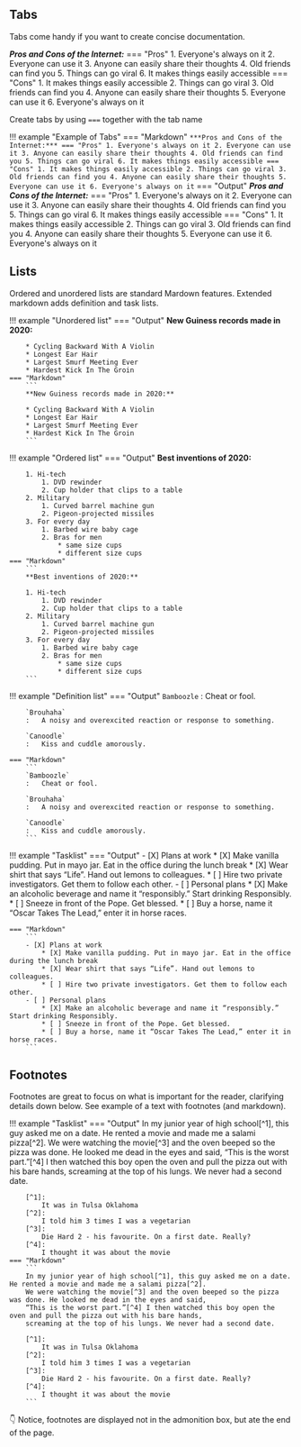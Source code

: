 ## Tabs

Tabs come handy if you want to create concise documentation. 

***Pros and Cons of the Internet:***
=== "Pros"
    1. Everyone's always on it
    2. Everyone can use it
    3. Anyone can easily share their thoughts
    4. Old friends can find you
    5. Things can go viral
    6. It makes things easily accessible
=== "Cons"
    1. It makes things easily accessible
    2. Things can go viral
    3. Old friends can find you
    4. Anyone can easily share their thoughts
    5. Everyone can use it
    6. Everyone's always on it

Create tabs by using `===` together with the tab name

!!! example "Example of Tabs"
    === "Markdown"
        ```
        ***Pros and Cons of the Internet:***
        === "Pros"
            1. Everyone's always on it
            2. Everyone can use it
            3. Anyone can easily share their thoughts
            4. Old friends can find you
            5. Things can go viral
            6. It makes things easily accessible
        === "Cons"
            1. It makes things easily accessible
            2. Things can go viral
            3. Old friends can find you
            4. Anyone can easily share their thoughts
            5. Everyone can use it
            6. Everyone's always on it
        ```
    === "Output"
        ***Pros and Cons of the Internet:***
        === "Pros"
            1. Everyone's always on it
            2. Everyone can use it
            3. Anyone can easily share their thoughts
            4. Old friends can find you
            5. Things can go viral
            6. It makes things easily accessible
        === "Cons"
            1. It makes things easily accessible
            2. Things can go viral
            3. Old friends can find you
            4. Anyone can easily share their thoughts
            5. Everyone can use it
            6. Everyone's always on it

## Lists

Ordered and unordered lists are standard Mardown features. Extended markdown adds definition and task lists.

!!! example "Unordered list"
    === "Output"
        **New Guiness records made in 2020:** 

        * Cycling Backward With A Violin
        * Longest Ear Hair
        * Largest Smurf Meeting Ever
        * Hardest Kick In The Groin
    === "Markdown"
        ```
        **New Guiness records made in 2020:** 

        * Cycling Backward With A Violin
        * Longest Ear Hair
        * Largest Smurf Meeting Ever
        * Hardest Kick In The Groin
        ```

!!! example "Ordered list"
    === "Output"
        **Best inventions of 2020:** 

        1. Hi-tech
            1. DVD rewinder
            2. Cup holder that clips to a table
        2. Military
            1. Curved barrel machine gun
            2. Pigeon-projected missiles
        3. For every day
            1. Barbed wire baby cage
            2. Bras for men
                * same size cups
                * different size cups
    === "Markdown"
        ```
        **Best inventions of 2020:** 

        1. Hi-tech
            1. DVD rewinder
            2. Cup holder that clips to a table
        2. Military
            1. Curved barrel machine gun
            2. Pigeon-projected missiles
        3. For every day
            1. Barbed wire baby cage
            2. Bras for men
                * same size cups
                * different size cups
        ```


!!! example "Definition list"
    === "Output"
        `Bamboozle`
        :   Cheat or fool.

        `Brouhaha`
        :   A noisy and overexcited reaction or response to something.

        `Canoodle`
        :   Kiss and cuddle amorously.

    === "Markdown"
        ```
        `Bamboozle`
        :   Cheat or fool.

        `Brouhaha`
        :   A noisy and overexcited reaction or response to something.

        `Canoodle`
        :   Kiss and cuddle amorously.
        ```
    
!!! example "Tasklist"
    === "Output"
        - [X] Plans at work
            * [X] Make vanilla pudding. Put in mayo jar. Eat in the office during the lunch break
            * [X] Wear shirt that says “Life”. Hand out lemons to colleagues.
            * [ ] Hire two private investigators. Get them to follow each other.
        - [ ] Personal plans
            * [X] Make an alcoholic beverage and name it “responsibly.” Start drinking Responsibly.
            * [ ] Sneeze in front of the Pope. Get blessed.
            * [ ] Buy a horse, name it “Oscar Takes The Lead,” enter it in horse races.

    === "Markdown"
        ```
        - [X] Plans at work
            * [X] Make vanilla pudding. Put in mayo jar. Eat in the office during the lunch break
            * [X] Wear shirt that says “Life”. Hand out lemons to colleagues.
            * [ ] Hire two private investigators. Get them to follow each other.
        - [ ] Personal plans
            * [X] Make an alcoholic beverage and name it “responsibly.” Start drinking Responsibly.
            * [ ] Sneeze in front of the Pope. Get blessed.
            * [ ] Buy a horse, name it “Oscar Takes The Lead,” enter it in horse races.
        ```



## Footnotes

Footnotes are great to focus on what is important for the reader, clarifying details down below. 
See example of a text with footnotes (and markdown). 

!!! example "Tasklist"
    === "Output"
        In my junior year of high school[^1], this guy asked me on a date. He rented a movie and made me a salami pizza[^2]. 
        We were watching the movie[^3] and the oven beeped so the pizza was done. He looked me dead in the eyes and said, 
        “This is the worst part.”[^4] I then watched this boy open the oven and pull the pizza out with his bare hands, 
        screaming at the top of his lungs. We never had a second date.

        [^1]:
            It was in Tulsa Oklahoma
        [^2]: 
            I told him 3 times I was a vegetarian
        [^3]:
            Die Hard 2 - his favourite. On a first date. Really? 
        [^4]:
            I thought it was about the movie
    === "Markdown"
        ```
        In my junior year of high school[^1], this guy asked me on a date. He rented a movie and made me a salami pizza[^2]. 
        We were watching the movie[^3] and the oven beeped so the pizza was done. He looked me dead in the eyes and said, 
        “This is the worst part.”[^4] I then watched this boy open the oven and pull the pizza out with his bare hands, 
        screaming at the top of his lungs. We never had a second date.

        [^1]:
            It was in Tulsa Oklahoma
        [^2]: 
            I told him 3 times I was a vegetarian
        [^3]:
            Die Hard 2 - his favourite. On a first date. Really? 
        [^4]:
            I thought it was about the movie
        ```

:point_down: Notice, footnotes are displayed not in the admonition box, but ate the end of the page.

